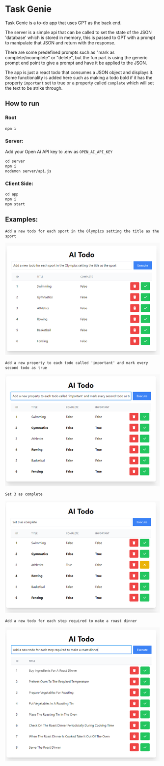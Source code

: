 # Task Genie
Task Genie is a to-do app that uses GPT as the back end. 

The server is a simple api that can be called to set the state of the JSON 'database' which is stored in memory, this is passed to GPT with a prompt to manipulate that JSON and return with the response. 

There are some predefined prompts such as "mark as complete/incomplete" or "delete", but the fun part is using the generic prompt end point to give a prompt and have it be applied to the JSON. 

The app is just a react todo that consumes a JSON object and displays it. Some functionality is added here such as making a todo bold if it has the property `important` set to true or a property called `complete` which will set the text to be strike through. 

## How to run

### Root
```
npm i
```

### Server:

Add your Open Ai API key to .env as `OPEN_AI_API_KEY`

```
cd server
npm i
nodemon server/api.js 
```

### Client Side:

```
cd app
npm i
npm start
```

## Examples:
```
Add a new todo for each sport in the Olympics setting the title as the sport
```
![OlympicSports](images/OlympicsSports.png)
```
Add a new property to each todo called 'important' and mark every second todo as true
```
![AddImportant](images/AddImportant.png)
```
Set 3 as complete
```
![MarkAsComplete](images/MarkAsComplete.png)
```
Add a new todo for each step required to make a roast dinner
```
![MakeARoast](images/MakeARoast.png)
